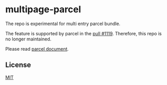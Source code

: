 # multipage-parcel

The repo is experimental for multi entry parcel bundle.

The feature is supported by parcel in the [pull #1119](https://github.com/parcel-bundler/parcel/pull/1119). Therefore, this repo is no longer maintained.

Please read [parcel document](https://en.parceljs.org/getting_started.html#multiple-entry-files).

## License

[MIT](./LICENSE)